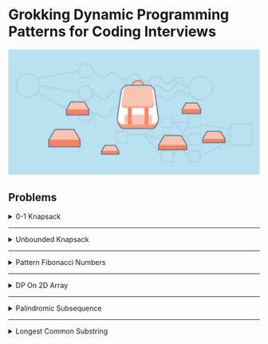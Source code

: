 # Grokking Dynamic Programming Patterns for Coding Interviews

![[Grokking Dynamic Programming Patterns for Coding Interviews]](Educitive.io.PNG)

## Problems

<details>
<summary>0-1 Knapsack</summary>

| #   | Problem                                                                                           | Topic           | Language                                                                                                                                            |
|-----|---------------------------------------------------------------------------------------------------|-----------------|-----------------------------------------------------------------------------------------------------------------------------------------------------|
| 1   | [Sub Set Sum](https://www.interviewbit.com/problems/subset-sum-problem/)                          | 0-1 Knapsack DP | [java](https://github.com/EbrahimMohamed2611/Dynamic-Programming/blob/main/src/main/java/io/educative/zeroOneKnapsack/SubSetSum.java)               |
| 2   | 0-1 Knapsack                                                                                      | 0-1 Knapsack DP | [java](https://github.com/EbrahimMohamed2611/Dynamic-Programming/blob/main/src/main/java/io/educative/zeroOneKnapsack/ZeroOnKnapsack.java)          |
| 3   | Equal Subset Sum Partition                                                                        | 0-1 Knapsack DP | [java](https://github.com/EbrahimMohamed2611/Dynamic-Programming/blob/main/src/main/java/io/educative/zeroOneKnapsack/EqualSubsetSumPartition.java) |
| 4   | [Subset Sum]                                                                                      | 0-1 Knapsack DP | [java](https://github.com/EbrahimMohamed2611/Dynamic-Programming/blob/main/src/main/java/io/educative/zeroOneKnapsack/EqualSubsetSumPartition.java) |
| 5   | [Count of Subset Sum](https://www.codingninjas.com/codestudio/problems/number-of-subsets_3952532) | 0-1 Knapsack DP | [java](https://github.com/EbrahimMohamed2611/Dynamic-Programming/blob/main/src/main/java/io/educative/zeroOneKnapsack/EqualSubsetSumPartition.java) |

</details>

---
<details>
<summary>Unbounded Knapsack</summary>

| #   | Problem                             | Topic                           | Language |
|-----|-------------------------------------|---------------------------------|----------|

</details>

---
<details>
<summary>Pattern Fibonacci Numbers</summary>

| #   | Problem                                                                                 | Topic               | Language                                                                                                                                                                                                        |
|-----|-----------------------------------------------------------------------------------------|---------------------|-----------------------------------------------------------------------------------------------------------------------------------------------------------------------------------------------------------------|
| 1   | Fibonacci Numbers                                                                       | Fibonacci Number DP | [java](https://github.com/EbrahimMohamed2611/Dynamic-Programming/blob/main/src/main/java/io/educative/fibonacciNumbers/FibonacciNumbers.java)                                                                   |
| 2   | [Climbing Stairs (2 Stairs)](https://leetcode.com/problems/climbing-stairs/)            | Fibonacci Number DP | [java](https://github.com/EbrahimMohamed2611/Dynamic-Programming/blob/main/src/main/java/io/educative/fibonacciNumbers/ClimbingStairsTwoStairs.java)                                                            |
| 3   | Climbing Stairs (3 Stairs)                                                              | Fibonacci Number DP | [java](https://github.com/EbrahimMohamed2611/Grokking-The-Coding-Interview-Patterns-For-Coding-Questions/blob/main/src/main/java/io/educative/patternSlidingWindow/AverageOfAllContiguousSubArraysOfSizeK.java) |
| 4   | [Frog Jump](https://www.codingninjas.com/codestudio/problem-details/frog-jump_3621012)  | Fibonacci Number DP | [java](https://github.com/EbrahimMohamed2611/Dynamic-Programming/blob/main/src/main/java/io/educative/fibonacciNumbers/FrogJump.java)                                                                           |
| 5   | [746.Min Cost Climbing Stairs](https://leetcode.com/problems/min-cost-climbing-stairs/) | Fibonacci Number DP | [java](https://github.com/EbrahimMohamed2611/Dynamic-Programming/blob/main/src/main/java/io/educative/fibonacciNumbers/MinCostClimbingStairs.java)                                                              |
| 6   | Number factors                                                                          | Fibonacci Number DP | [java](https://github.com/EbrahimMohamed2611/Dynamic-Programming/blob/main/src/main/java/io/educative/fibonacciNumbers/MinCostClimbingStairs.java)                                                              |
| 7   | [1137.N-th Tribonacci Number](https://leetcode.com/problems/n-th-tribonacci-number/)    | Fibonacci Number DP | [java](https://github.com/EbrahimMohamed2611/Dynamic-Programming/blob/main/src/main/java/io/educative/fibonacciNumbers/MinCostClimbingStairs.java)                                                              |
| 8   | [198.House Robber](https://leetcode.com/problems/house-robber/)                         | Fibonacci Number DP | [java](https://github.com/EbrahimMohamed2611/Dynamic-Programming/blob/main/src/main/java/io/educative/fibonacciNumbers/MinCostClimbingStairs.java)                                                              |

</details>

---
<details>
<summary>DP On 2D Array</summary>

| #   | Problem                                                                                              | Topic | Language                                                                                                                                |
|-----|------------------------------------------------------------------------------------------------------|-------|-----------------------------------------------------------------------------------------------------------------------------------------|
| 1   | [Ninja’s Training](https://www.codingninjas.com/codestudio/problem-details/ninja-s-training_3621003) | 2D DP | [java](https://github.com/EbrahimMohamed2611/Dynamic-Programming/blob/main/src/main/java/io/educative/dPOnTwoDArray/NinjaTraining.java) |

</details>

---
<details>
<summary>Palindromic Subsequence</summary>

| #   | Problem                                                                                 | Topic           | Language                                                                                                                                                 |
|-----|-----------------------------------------------------------------------------------------|-----------------|----------------------------------------------------------------------------------------------------------------------------------------------------------|
| 1   | [Palindrome Partitioning II](https://leetcode.com/problems/palindrome-partitioning-ii/) | 1D DP On String | [java](https://github.com/EbrahimMohamed2611/Dynamic-Programming/blob/main/src/main/java/io/educative/palindromicSubsequence/PalindromePartitioning.java |

</details>

---
<details>
<summary>Longest Common Substring</summary>

| #   | Problem                                                                                                                                                              | Topic     | Language                                                                                                                                                        |
|-----|----------------------------------------------------------------------------------------------------------------------------------------------------------------------|-----------|-----------------------------------------------------------------------------------------------------------------------------------------------------------------|
| 1   | [Longest Common Subsequence](https://leetcode.com/problems/longest-common-subsequence/)                                                                              | 2D DP LCS | [java](https://github.com/EbrahimMohamed2611/Dynamic-Programming/blob/main/src/main/java/io/educative/longestCommonSubstring/LongestCommonSubSequence.java)     |
| 2   | [Longest Common Substring](https://practice.geeksforgeeks.org/problems/longest-common-substring1452/1)                                                               | 2D DP LCS | [java](https://github.com/EbrahimMohamed2611/Dynamic-Programming/blob/main/src/main/java/io/educative/longestCommonSubstring/LongestCommonSubstring.java)       |
| 3   | [Longest Increasing Subsequence](https://www.interviewbit.com/problems/longest-increasing-subsequence/discussion/p/3-way-to-solve-among-two-is-efficient/317943/379) | 2D DP LCS | [java](https://github.com/EbrahimMohamed2611/Dynamic-Programming/blob/main/src/main/java/io/educative/longestCommonSubstring/LongestIncreasingSubsequence.java) |

</details>

